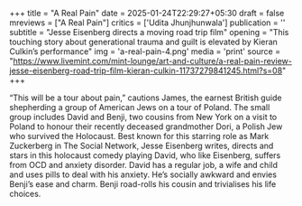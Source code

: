 +++
title = "A Real Pain"
date = 2025-01-24T22:29:27+05:30
draft = false
mreviews = ["A Real Pain"]
critics = ['Udita Jhunjhunwala']
publication = ''
subtitle = "Jesse Eisenberg directs a moving road trip film"
opening = "This touching story about generational trauma and guilt is elevated by Kieran Culkin’s performance"
img = 'a-real-pain-4.png'
media = 'print'
source = "https://www.livemint.com/mint-lounge/art-and-culture/a-real-pain-review-jesse-eisenberg-road-trip-film-kieran-culkin-11737279841245.html?s=08"
+++

“This will be a tour about pain,” cautions James, the earnest British guide shepherding a group of American Jews on a tour of Poland. The small group includes David and Benji, two cousins from New York on a visit to Poland to honour their recently deceased grandmother Dori, a Polish Jew who survived the Holocaust. Best known for this starring role as Mark Zuckerberg in The Social Network, Jesse Eisenberg writes, directs and stars in this holocaust comedy playing David, who like Eisenberg, suffers from OCD and anxiety disorder. David has a regular job, a wife and child and uses pills to deal with his anxiety. He’s socially awkward and envies Benji’s ease and charm. Benji road-rolls his cousin and trivialises his life choices.
